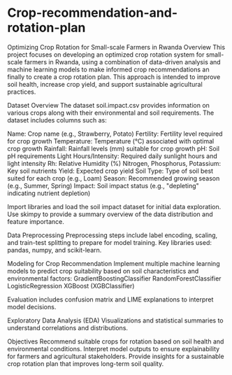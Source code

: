 # Crop-recommendation-and-rotation-plan
Optimizing Crop Rotation for Small-scale Farmers in Rwanda
Overview
This project focuses on developing an optimized crop rotation system for small-scale farmers in Rwanda, using a combination of data-driven analysis and machine learning models to make informed crop recommendations an finally to create a crop rotation plan. This approach is intended to improve soil health, increase crop yield, and support sustainable agricultural practices.

Dataset Overview
The dataset soil.impact.csv provides information on various crops along with their environmental and soil requirements. The dataset includes columns such as:

Name: Crop name (e.g., Strawberry, Potato)
Fertility: Fertility level required for crop growth
Temperature: Temperature (°C) associated with optimal crop growth
Rainfall: Rainfall levels (mm) suitable for crop growth
pH: Soil pH requirements
Light Hours/Intensity: Required daily sunlight hours and light intensity
Rh: Relative Humidity (%)
Nitrogen, Phosphorus, Potassium: Key soil nutrients
Yield: Expected crop yield
Soil Type: Type of soil best suited for each crop (e.g., Loam)
Season: Recommended growing season (e.g., Summer, Spring)
Impact: Soil impact status (e.g., "depleting" indicating nutrient depletion)


Import libraries and load the soil impact dataset for initial data exploration.
Use skimpy to provide a summary overview of the data distribution and feature importance.

Data Preprocessing
Preprocessing steps include label encoding, scaling, and train-test splitting to prepare for model training.
Key libraries used: pandas, numpy, and scikit-learn.

Modeling for Crop Recommendation
Implement multiple machine learning models to predict crop suitability based on soil characteristics and environmental factors:
GradientBoostingClassifier
RandomForestClassifier
LogisticRegression
XGBoost (XGBClassifier)

Evaluation includes confusion matrix and LIME explanations to interpret model decisions.

Exploratory Data Analysis (EDA)
Visualizations and statistical summaries to understand correlations and distributions.

Objectives
Recommend suitable crops for rotation based on soil health and environmental conditions.
Interpret model outputs to ensure explainability for farmers and agricultural stakeholders.
Provide insights for a sustainable crop rotation plan that improves long-term soil quality.
